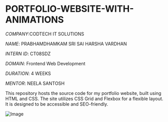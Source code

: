 # PORTFOLIO-WEBSITE-WITH-ANIMATIONS

*COMPANY*:CODTECH IT SOLUTIONS

*NAME*: PRABHAMDHAMKAM SRI SAI HARSHA VARDHAN

*INTERN ID*: CT08SDZ

*DOMAIN*: Frontend Web Development

*DURATION*: 4 WEEKS

*MENTOR*: NEELA SANTOSH

This repository hosts the source code for my portfolio website, built using HTML and CSS. The site utilizes CSS Grid and Flexbox for a flexible layout. It is designed to be accessible and SEO-friendly.

![Image](https://github.com/user-attachments/assets/63bc0f9a-2688-485e-994f-31a5500f63cf)
